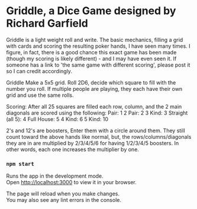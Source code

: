 # Griddle, a Dice Game designed by Richard Garfield

Griddle is a light weight roll and write. The basic mechanics, filling a grid with cards and scoring the resulting poker hands, I have seen many times. I figure, in fact, there is a good chance this exact game has been made (though my scoring is likely different) - and I may have even seen it. If someone has a link to 'the same game with different scoring', please post it so I can credit accordingly.

Griddle
Make a 5x5 grid. Roll 2D6, decide which square to fill with the number you roll. If multiple people are playing, they each have their own grid and use the same rolls.

Scoring: After all 25 squares are filled each row, column, and the 2 main diagonals are scored using the following:
Pair: 1
2 Pair: 2
3 Kind: 3
Straight (all 5): 4
Full House: 5
4 Kind: 6
5 Kind: 10

2's and 12's are boosters, Enter them with a circle around them. They still count toward the above hands like normal, but, the rows/columns/diagonals they are in are multiplied by 2/3/4/5/6 for having 1/2/3/4/5 boosters. In other words, each one increases the multiplier by one.

### `npm start`

Runs the app in the development mode.\
Open [http://localhost:3000](http://localhost:3000) to view it in your browser.

The page will reload when you make changes.\
You may also see any lint errors in the console.

